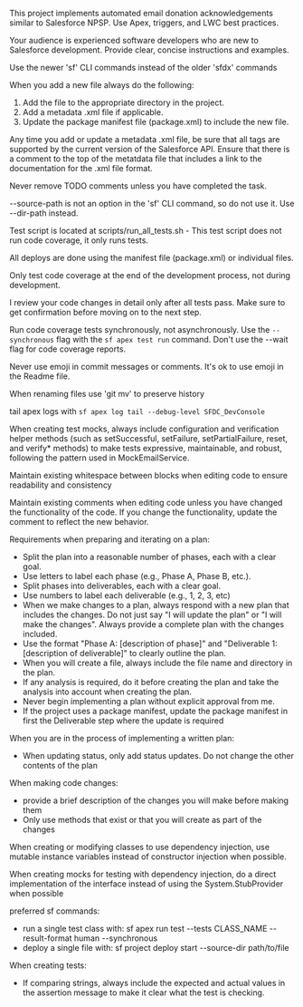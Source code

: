 <!-- Use this file to provide workspace-specific custom instructions to Copilot. For more details, visit https://code.visualstudio.com/docs/copilot/copilot-customization#_use-a-githubcopilotinstructionsmd-file -->

This project implements automated email donation acknowledgements similar to Salesforce NPSP. Use Apex, triggers, and LWC best practices.

Your audience is experienced software developers who are new to Salesforce development. Provide clear, concise instructions and examples.

Use the newer 'sf' CLI commands instead of the older 'sfdx' commands

When you add a new file always do the following:

1. Add the file to the appropriate directory in the project.
1. Add a metadata .xml file if applicable.
1. Update the package manifest file (package.xml) to include the new file.

Any time you add or update a metadata .xml file, be sure that all tags are supported by the current version of the Salesforce API. Ensure that there is a comment to the top of the metatdata file that includes a link to the documentation for the .xml file format.

Never remove TODO comments unless you have completed the task.

--source-path is not an option in the 'sf' CLI command, so do not use it. Use --dir-path instead.

Test script is located at scripts/run_all_tests.sh - This test script does not run code coverage, it only runs tests.

All deploys are done using the manifest file (package.xml) or individual files.

Only test code coverage at the end of the development process, not during development.

I review your code changes in detail only after all tests pass. Make sure to get confirmation before moving on to the next step.

Run code coverage tests synchronously, not asynchronously. Use the `--synchronous` flag with the `sf apex test run` command. Don't use the --wait flag for code coverage reports.

Never use emoji in commit messages or comments. It's ok to use emoji in the Readme file.

When renaming files use 'git mv' to preserve history

tail apex logs with `sf apex log tail --debug-level SFDC_DevConsole`

When creating test mocks, always include configuration and verification helper methods (such as setSuccessful, setFailure, setPartialFailure, reset, and verify\* methods) to make tests expressive, maintainable, and robust, following the pattern used in MockEmailService.

Maintain existing whitespace between blocks when editing code to ensure readability and consistency

Maintain existing comments when editing code unless you have changed the functionality of the code. If you change the functionality, update the comment to reflect the new behavior.

Requirements when preparing and iterating on a plan:

- Split the plan into a reasonable number of phases, each with a clear goal.
- Use letters to label each phase (e.g., Phase A, Phase B, etc.).
- Split phases into deliverables, each with a clear goal.
- Use numbers to label each deliverable (e.g., 1, 2, 3, etc)
- When we make changes to a plan, always respond with a new plan that includes the changes. Do not just say "I will update the plan" or "I will make the changes". Always provide a complete plan with the changes included.
- Use the format "Phase A: [description of phase]" and "Deliverable 1: [description of deliverable]" to clearly outline the plan.
- When you will create a file, always include the file name and directory in the plan.
- If any analysis is required, do it before creating the plan and take the analysis into account when creating the plan.
- Never begin implementing a plan without explicit approval from me.
- If the project uses a package manifest, update the package manifest in first the Deliverable step where the update is required

When you are in the process of implementing a written plan:

- When updating status, only add status updates. Do not change the other contents of the plan

When making code changes:

- provide a brief description of the changes you will make before making them
- Only use methods that exist or that you will create as part of the changes

When creating or modifying classes to use dependency injection, use mutable instance variables instead of constructor injection when possible.

When creating mocks for testing with dependency injection, do a direct implementation of the interface instead of using the System.StubProvider when possible

preferred sf commands:

- run a single test class with: sf apex run test --tests CLASS_NAME --result-format human --synchronous
- deploy a single file with: sf project deploy start --source-dir path/to/file

When creating tests:

- If comparing strings, always include the expected and actual values in the assertion message to make it clear what the test is checking.
